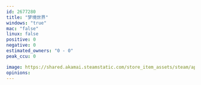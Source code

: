 ```yaml
---
id: 2677280
title: "梦境世界"
windows: "true"
mac: "false"
linux: false
positive: 0
negative: 0
estimated_owners: "0 - 0"
peak_ccu: 0

image: https://shared.akamai.steamstatic.com/store_item_assets/steam/apps/2677280/header.jpg?t=1711469992
opinions:
---
```


